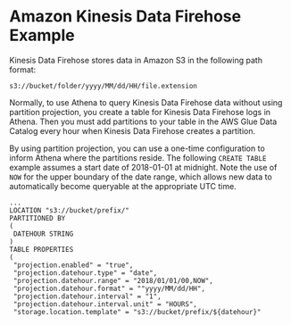 # Amazon Kinesis Data Firehose Example<a name="partition-projection-kinesis-firehose-example"></a>

Kinesis Data Firehose stores data in Amazon S3 in the following path format:

```
s3://bucket/folder/yyyy/MM/dd/HH/file.extension
```

Normally, to use Athena to query Kinesis Data Firehose data without using partition projection, you create a table for Kinesis Data Firehose logs in Athena\. Then you must add partitions to your table in the AWS Glue Data Catalog every hour when Kinesis Data Firehose creates a partition\.

By using partition projection, you can use a one\-time configuration to inform Athena where the partitions reside\. The following `CREATE TABLE` example assumes a start date of 2018\-01\-01 at midnight\. Note the use of `NOW` for the upper boundary of the date range, which allows new data to automatically become queryable at the appropriate UTC time\. 

```
...
LOCATION "s3://bucket/prefix/"
PARTITIONED BY
(
 DATEHOUR STRING
)
TABLE PROPERTIES
(
 "projection.enabled" = "true",
 "projection.datehour.type" = "date",
 "projection.datehour.range" = "2018/01/01/00,NOW",
 "projection.datehour.format" = ""yyyy/MM/dd/HH",
 "projection.datehour.interval" = "1",
 "projection.datehour.interval.unit" = "HOURS",
 "storage.location.template" = "s3://bucket/prefix/${datehour}"
```